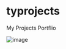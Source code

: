 # typrojects
My Projects Portflio

![image](https://user-images.githubusercontent.com/108369453/176359920-68ffa41a-c9c8-4869-b3a5-0474c950fcc4.png)
